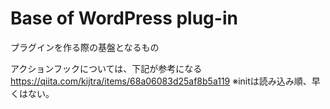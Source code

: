 # Base of WordPress plug-in
プラグインを作る際の基盤となるもの

アクションフックについては、下記が参考になる
https://qiita.com/kijtra/items/68a06083d25af8b5a119
※initは読み込み順、早くはない。